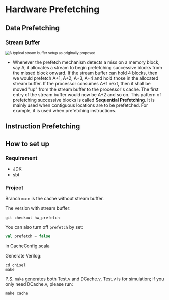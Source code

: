 # Hardware Prefetching


## Data Prefetching

### Stream Buffer

<img src="https://upload.wikimedia.org/wikipedia/commons/0/08/CachePrefetching_StreamBuffers.png" alt="A typical stream buffer setup as originally proposed" style="zoom:80%;" />



+ Whenever the prefetch mechanism detects a miss on a memory block, say A, it allocates a stream to begin prefetching successive blocks from the missed block onward. If the stream buffer can hold 4 blocks, then we would prefetch A+1, A+2, A+3, A+4 and hold those in the allocated stream buffer. If the processor consumes A+1 next, then it shall be moved "up" from the stream buffer to the processor's cache. The first entry of the stream buffer would now be A+2 and so on. This pattern of prefetching successive blocks is called **Sequential Prefetching**. It is mainly used when contiguous locations are to be prefetched. For example, it is used when prefetching instructions.

## Instruction Prefetching

## How to set up

### Requirement

+ JDK
+ sbt

### Project

Branch `main` is the cache without stream buffer.

The version with stream buffer:
```
git checkout hw_prefetch
```

You can also turn off `prefetch` by set:
```scala
val prefetch = false
```
in CacheConfig.scala

Generate Verilog:
```
cd chisel
make
```
P.S. `make` generates both Test.v and DCache.v, Test.v is for simulation; if you only need DCache.v, please run:
```
make cache
```
